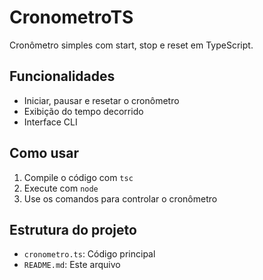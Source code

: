 # CronometroTS

Cronômetro simples com start, stop e reset em TypeScript.

## Funcionalidades

- Iniciar, pausar e resetar o cronômetro
- Exibição do tempo decorrido
- Interface CLI

## Como usar

1. Compile o código com `tsc`
2. Execute com `node`
3. Use os comandos para controlar o cronômetro

## Estrutura do projeto

- `cronometro.ts`: Código principal
- `README.md`: Este arquivo
